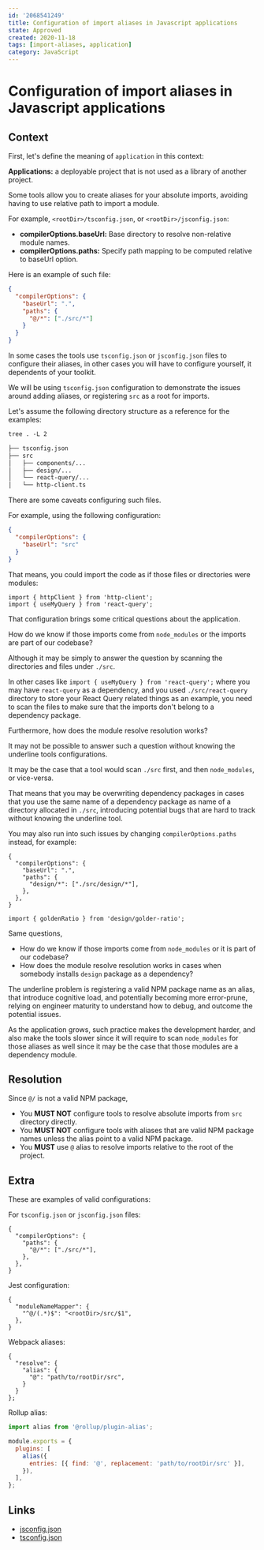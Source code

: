 ```yaml
---
id: '2068541249'
title: Configuration of import aliases in Javascript applications
state: Approved
created: 2020-11-18
tags: [import-aliases, application]
category: JavaScript
---
```


# Configuration of import aliases in Javascript applications

## Context

First, let's define the meaning of `application` in this context:

**Applications:** a deployable project that is not used as a library of another
project.

Some tools allow you to create aliases for your absolute imports, avoiding
having to use relative path to import a module.

For example, `<rootDir>/tsconfig.json`, or `<rootDir>/jsconfig.json`:

- **compilerOptions.baseUrl:** Base directory to resolve non-relative module
  names.
- **compilerOptions.paths:** Specify path mapping to be computed relative to
  baseUrl option.

Here is an example of such file:

```json
{
  "compilerOptions": {
    "baseUrl": ".",
    "paths": {
      "@/*": ["./src/*"]
    }
  }
}
```

In some cases the tools use `tsconfig.json` or `jsconfig.json` files
to configure their aliases, in other cases you will have to configure yourself,
it dependents of your toolkit.

We will be using `tsconfig.json` configuration to demonstrate the issues around
adding aliases, or registering `src` as a root for imports.

Let's assume the following directory structure as a reference for the examples:

```txt
tree . -L 2

├── tsconfig.json
├── src
│   ├── components/...
│   ├── design/...
│   └── react-query/...
│   └── http-client.ts
```

There are some caveats configuring such files.

For example, using the following configuration:

```json
{
  "compilerOptions": {
    "baseUrl": "src"
  }
}
```

That means, you could import the code as if those files or directories were
modules:

```tsx
import { httpClient } from 'http-client';
import { useMyQuery } from 'react-query';
```

That configuration brings some critical questions about the application.

How do we know if those imports come from `node_modules` or the imports are
part of our codebase?

Although it may be simply to answer the question by scanning the directories and
files under `./src`.

In other cases like `import { useMyQuery } from 'react-query';` where you
may have `react-query` as a dependency, and you used `./src/react-query`
directory to store your React Query related things as an example, you need to
scan the files to make sure that the imports don't belong to a dependency
package.

Furthermore, how does the module resolve resolution works?

It may not be possible to answer such a question without knowing the underline
tools configurations.

It may be the case that a tool would scan `./src` first, and then `node_modules`,
or vice-versa.

That means that you may be overwriting dependency packages in cases that you
use the same name of a dependency package as name of a directory allocated in
`./src`, introducing potential bugs that are hard to track without knowing
the underline tool.

You may also run into such issues by changing `compilerOptions.paths` instead,
for example:

```jsonc
{
  "compilerOptions": {
    "baseUrl": ".",
    "paths": {
      "design/*": ["./src/design/*"],
    },
  },
}
```

```tsx
import { goldenRatio } from 'design/golder-ratio';
```

Same questions,

- How do we know if those imports come from `node_modules` or it is part of our
  codebase?
- How does the module resolve resolution works in cases when somebody installs
  `design` package as a dependency?

The underline problem is registering a valid NPM package name as an alias,
that introduce cognitive load, and potentially becoming more error-prune,
relying on engineer maturity to understand how to debug, and outcome the
potential issues.

As the application grows, such practice makes the development harder, and also
make the tools slower since it will require to scan `node_modules` for those
aliases as well since it may be the case that those modules are a dependency
module.

## Resolution

Since `@/` is not a valid NPM package,

- You **MUST NOT** configure tools to resolve absolute imports from `src`
  directory directly.
- You **MUST NOT** configure tools with aliases that are valid NPM package names
  unless the alias point to a valid NPM package.
- You **MUST** use `@` alias to resolve imports relative to the root of the
  project.

## Extra

These are examples of valid configurations:

For `tsconfig.json` or `jsconfig.json` files:

```jsonc
{
  "compilerOptions": {
    "paths": {
      "@/*": ["./src/*"],
    },
  },
}
```

Jest configuration:

```jsonc
{
  "moduleNameMapper": {
    "^@/(.*)$": "<rootDir>/src/$1",
  },
}
```

Webpack aliases:

```jsonc
{
  "resolve": {
    "alias": {
      "@": "path/to/rootDir/src",
    }
  }
};
```

Rollup alias:

```js
import alias from '@rollup/plugin-alias';

module.exports = {
  plugins: [
    alias({
      entries: [{ find: '@', replacement: 'path/to/rootDir/src' }],
    }),
  ],
};
```

## Links

- [jsconfig.json](https://code.visualstudio.com/docs/languages/jsconfig)
- [tsconfig.json](https://www.typescriptlang.org/tsconfig)
